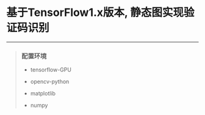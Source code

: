 # 基于TensorFlow1.x版本, 静态图实现验证码识别



---

> ###  配置环境
>
> - tensorflow-GPU
>
> - opencv-python
> - matplotlib
> - numpy


